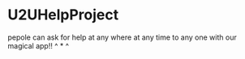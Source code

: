 # U2UHelpProject
pepole can ask for help at any where at any time to any one with our magical app!! ^ * ^
